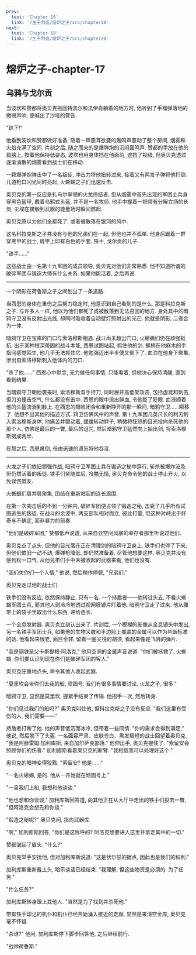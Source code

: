 ```yaml
---
prev:
  text: 'Chapter 16'
  link: '/生于烈焰/熔炉之子/src/chapter18'
next:
  text: 'Chapter 18'
  link: '/生于烈焰/熔炉之子/src/chapter20'
---
```


# 熔炉之子-chapter-17

## 乌鸦与戈尔贡

当波坎和赞都将奥贝克拖回特凯尔和法伊肖躺着的地方时, 他听到了手榴弹落地的微弱声响, 便喊出了沙哑的警告.

"趴下!"

他看到波坎和赞都做好准备, 随着一声震耳欲聋的轰鸣声震动了整个房间, 烟雾和火焰充满了空间. 片刻之后, 随之而来的是爆弹炮的沉闷轰鸣声. 赞都的手放在他的肩膀上, 按着他保持低姿态, 波坎也用身体挡在他面前, 遮挡了视线, 但奥贝克透过逐渐消散的烟雾看到战士们在移动.

一颗爆弹炮弹击中了一名叛徒, 冲击力将他扭转过来, 接着又有两发子弹将他打倒. 几道枪口闪光同时亮起, 火蜥蜴之子们迅速反击.

奥贝克的第一反应是扎乌尔率领的火龙终结者, 但从烟雾中首先出现的军团士兵身穿黑色盔甲, 戴着乌鸦式头盔, 并不是一名牧师. 他手中握着一把带有分解立场的长剑, 尘埃在接触到武器的能量场时瞬间燃起.

奥贝克原以为他们全都死了, 或者被散落在银河的风中.

这名科拉克斯之子并没有与他的兄弟们在一起, 但他也并不孤单. 他身后跟着一群穿黑甲的战士, 肩甲上印有白色的手套. 铁十, 戈尔贡的儿子.

"铁手……"

这些战士由一名第十九军团的成员领导, 奥贝克对他们非常熟悉. 他不知道所谓的破碎军团与锻造大师有什么关系. 如果他能活着, 之后再说.

--------

一个阴影在荷鲁斯之子之间划出了一条道路.

当西恩的身体在重伤之后努力稳定时, 他意识到自己看到的是什么. 那是科拉克斯之子. 与许多人一样, 他以为他们都死了或被散落到无法召回的地方. 身处其中的暗鸦守卫没有反射出光线, 却同时吸收着自动壁灯照射出的光芒. 他就是阴影, 二者合为一体.

暗鸦守卫在宝库的门口与索洛穆斯相遇. 战斗尚未超出门口, 火蜥蜴们仍在顽强抵抗. 出于某种根深蒂固的战斗本能, 西恩试图站起, 抓住他的剑. 握柄在他麻木的手指间感觉陌生, 他几乎无法抓住它. 他勉强迈出半步便又倒下了. 血泊在他身下聚集, 渗出自索洛穆斯刺入他体内的刀口.

"杀了他……" 西恩心中默念, 无力做任何事情, 只能看着, 但他决心保持清醒, 直到看到结果.

当暗鸦守卫朝他袭来时, 索洛穆斯双手持刀, 同时展开高低架攻击, 包括虚晃和刺击, 但刀刃撞击空气, 什么都没有击中. 西恩的眼中流出鲜血, 令他眨了眨眼. 血液顺着他的头盔流淌到脸上. 在西恩的眼睑闭合和重新睁开的那一瞬间, 暗鸦守卫……瞬移了. 他想不出其他的描述方式. 鸦卫仿佛风中的声音, 第十九军团几英尺长的利刃刺入索洛穆斯身体, 他痛苦并颤动着, 缓缓转动脖子, 稍微将狂怒的目光投向杀死他的那个人, 仿佛是最后的一瞥, 最后的诅咒, 然后暗鸦守卫猛然向上抽出剑, 将索洛穆斯劈成两半.

在那之后, 西恩瘫倒, 任由迅速的遗忘将他吞没.

--------

火龙之子们依旧顽强作战, 暗鸦守卫军团士兵在锻造之秘中穿行, 斩杀被爆炸波及但仍然活着的叛徒. 铁手们紧随其后, 冷酷无情, 奥贝克命令他的战士停止开火, 以免误伤盟友.

火蜥蜴们肩并肩聚集, 团结在重新站起的连长周围.

在第一次突击后的不到一分钟内, 破碎军团便占领了锻造之秘, 击毙了几乎所有试图逃生的叛徒. 在战斗的余波中, 两支部队相对而立, 彼此打量, 但这种对峙出于好奇与不确定, 而非暴力的前奏.

"他们是破碎军团," 赞都低声说道, 从来自亚空间风暴的幸存者那里听说过他们.

奥贝克点了点头, 但他的目光落在正在清理剑的暗鸦守卫身上. 铁手们也停了下来, 但他们依旧一动不动, 爆弹枪降低, 却仍然准备着. 尽管他想要这样, 奥贝克并没有感到松一口气. 从他兄弟们手中未被收起的武器来看, 他们也没有.

"我们欠你们一个人情," 他说, 然后稍作停顿, "兄弟们."

奥贝克走过他的战士们.

铁手们没有反应, 依然保持静止, 只有一名. 一个持盾者——他转过头去, 不看火蜥蜴军团士兵, 而其他人则冷冷地透过视网膜镜片盯着他. 暗鸦守卫走了过来. 他从腰带上的袋子里取出什么东西, 递给连长.

一个全息发射器. 奥贝克立刻认出来了. 片刻后, 一个模糊的影像从全息镜头中发出, 另一名铁手军团士兵, 如果他的生物义肢和半边脸上覆盖的金属可以作为判断标准的话. 他看起来很老, 面目全非, 留着一圈尖锐的胡须, 看起来像是飞溅的弹片.

"我是钢铁圣父卡斯提根·阿洛克," 他用空洞的金属声音说道. "你们被拯救了, 火蜥蜴. 你们要认识到现在你们是破碎军团的客人."

奥贝克庄重地点头, 命令其他人收起武器.

"莫里坎会带你们去我的船, 顽固号. 我们有很多事情要讨论, 火龙之子, 很多."

暗鸦守卫, 显然是莫里坎, 握紧手结束了传输. 他招手一次, 然后转身.

"你们见过我们的船吗?" 奥贝克叫住他, 但科拉克斯之子没有反应. "我们这里有受伤的人, 我们需要——"

持盾者打断了他. 他的声音低沉而冰冷, 但带着一些同情. "你的需求会得到满足," 他说, 然后脱下了头盔. 一名面容严肃、皮肤苍白、黑发极短的战士回望着奥贝克. "我是阿赫雷姆·加利库斯, 来自加尔萨克部落." 他伸出手, 奥贝克握住了. "索留安会照顾你们的伤者." 加利库斯看着奥贝克的断臂. "我相信我可以处理好这个."

奥贝克的眼神变得狡黠. "索留安? 他是……"

"一名火蜥蜴, 是的. 他从一开始就在顽固号上."

"一旦我们上船, 我想和他谈谈."

"他也想和你谈谈," 加利库斯回答道, 向其他正在从大厅中走出的铁手们投去一瞥, "但阿洛克会想先和你谈."

"锻造之秘呢?" 奥贝克问, 指向武器库.

"啊," 加利库斯回答, "你们是这称呼的? 阿洛克想要进入这里并拿走其中的一切."

赞都皱起了眉头. "什么?"

奥贝克举手安抚他, 但对加利库斯说道: "这是伏尔甘的据点, 因此也是我们的权利."

加利库斯重新戴上头, 暗示谈话已经结束. "我理解, 但这些物资是必须的. 为了任务."

"什么任务?"

加利库斯转身跟上其他人. "当然是为了找到并杀死他."

带有铁手印记的机仆和机仆已经开始涌入接近的走廊, 显然是来清空金库, 奥贝克毫不怀疑.

"杀谁?" 他问, 加利库斯停下脚步回答他, 之后继续前行.

"战帅荷鲁斯."
